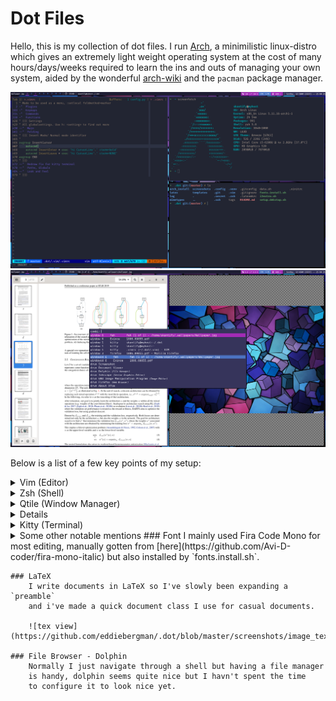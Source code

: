 # Dot Files
Hello, this is my collection of dot files. I run [Arch](https://archlinux.org/),
a minimilistic linux-distro which gives an extremely light weight operating
system at the cost of many hours/days/weeks required to learn the ins and outs
of managing your own system, aided by the wonderful [arch-wiki](https://wiki.archlinux.org/index.php/Arch_Linux)
and the `pacman` package manager.

![view_1](https://github.com/eddiebergman/.dot/blob/master/screenshots/image1.png)
![view_2](https://github.com/eddiebergman/.dot/blob/master/screenshots/image2.png)

Below is a list of a few key points of my setup:
<details>
    <summary> Vim (Editor) </summary>
    I primarly use Vim for most things text related.

    The colorscheme is 'nightsense/stellarized' dark with a custom coded buffer
    bar at the top.

    Some core plugins in no particular order:
    * [vimtex](https://github.com/lervag/vimtex) - For LaTeX related things
    * [vim-fugitive](https://github.com/tpope/vim-fugitive) - Git intergration
    * [YouCompleteMe](https://github.com/ycm-core/YouCompleteMe) - Auto-complete
    * [Syntastic](https://github.com/vim-syntastic/syntastic) - Intergrats with linters and syntax checkers
    * [Ultisnips](https://github.com/SirVer/ultisnips) - code snipppets
    * [NERDTree](https://github.com/scrooloose/nerdtree) - Tree like file navigation
    * [CtrlP](https://github.com/ctrlpvim/ctrlp.vim) - Fuzzy file searcher
    * [CtrlSF](https://github.com/dyng/ctrlsf.vim) - Fuzzy text searcher

    ![vim view](https://github.com/eddiebergman/.dot/blob/master/screenshots/image_vim.png)

</details>

<details>
    <summary> Zsh (Shell) </summary>
    As my shell I use [ZSH](https://www.zsh.org/) with [oh-my-zsh](https://github.com/ohmyzsh/ohmyzsh) as a plugin manager. There's not too much fancy going on here except the use of powerline10k as the prompt and zsh-autosuggestion for autocomplete suggestions.

    My .zshrc has a few bits and bobs to help manage tasks, some custom PATH additions
    and some sanity checks... My favourite is warning about the usage of `pip install`
    while outside of a virtual env, it's saved from dependancy issues on too many occasions.

    ![zsh view](https://github.com/eddiebergman/.dot/blob/master/screenshots/image_shell.png)

</details>

<details>
    <summary> Qtile (Window Manager) </summary>
    As a window manager, I use [Qtile](http://www.qtile.org/), a window manager written
    and configurable entirely in Python. Orginally I used [i3wm](https://i3wm.org/)
    but my love of Python and a need for a fresh look got the better of me.

    The entire look is custom made and will continue to be updated!

    ![qtile_view](https://github.com/eddiebergman/.dot/blob/master/screenshots/image_qtile.png)
</details>

<details>
    <sumamry> Rofi (Launcher) </summary>
    An upgrade of the classic [dmenu](https://tools.suckless.org/dmenu/), the
    launcher [rofi](https://github.com/davatorium/rofi) can act run any programs
    on `PATH`, switch to any open windows, fuzzy find through user files or
    even act in custom configured ways such as filter through user specified
    config files or even ssh into remote hosts.

    I did some extra customization on it's appearance to fit the general
    aesthetic used for vim and Qtile

    ![rofi view](https://github.com/eddiebergman/.dot/blob/master/screenshots/image_rofi.png)
</details>

<details>
    <summary> Kitty (Terminal)</summary>
    [Kitty](https://sw.kovidgoyal.net/kitty/) is a GPU based terminal which
    supports many modern terminal features and has a very simple configuration.

    Perhaps the biggest sell initially was simply ligatures, true-color, bold,
    italics and bold-italics in a terminal along with its fast GPU based
    rendering (`cat log.txt` never stood a chance). I've still never
    had an actual issue with the terminal yet so I'll take that as a good sign.

    However, any software which uses a `$TERM` and compares it against a
    hard-coded list often does not include `kitty` and so some _linux foo_ may
    be required here and there.
</details>

<details>
    <summary>Some other notable mentions </sumamry>
    ### Font
        I mainly used Fira Code Mono for most editing, manually gotten 
        from [here](https://github.com/Avi-D-coder/fira-mono-italic) but also installed by `fonts.install.sh`.

    ### LaTeX
        I write documents in LaTeX so I've slowly been expanding a `preamble`
        and i've made a quick document class I use for casual documents.

        ![tex view](https://github.com/eddiebergman/.dot/blob/master/screenshots/image_tex.png)

    ### File Browser - Dolphin
        Normally I just navigate through a shell but having a file manager
        is handy, dolphin seems quite nice but I havn't spent the time 
        to configure it to look nice yet.
</details>
